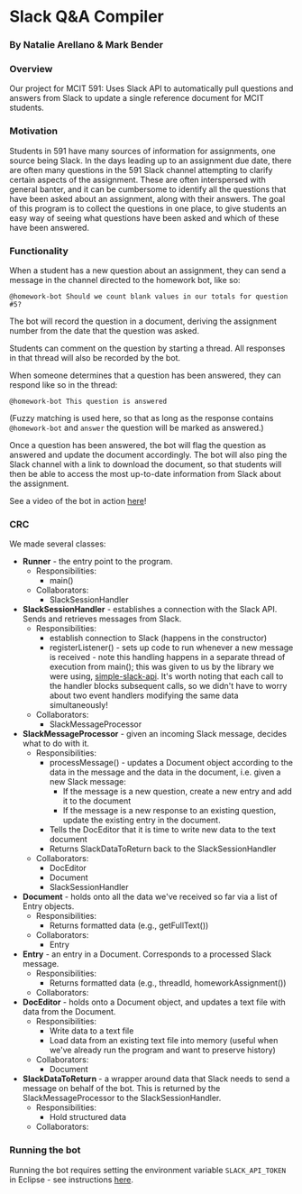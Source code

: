 # Slack Q&A Compiler 
### By Natalie Arellano & Mark Bender

### Overview
Our project for MCIT 591: Uses Slack API to automatically pull questions and answers from Slack to update a single reference document for MCIT students.

### Motivation

Students in 591 have many sources of information for assignments, one source being Slack. In the days leading up to an assignment due date, there are often many questions in the 591 Slack channel attempting to clarify certain aspects of the assignment. These are often interspersed with general banter, and it can be cumbersome to identify all the questions that have been asked about an assignment, along with their answers. The goal of this program is to collect the questions in one place, to give students an easy way of seeing what questions have been asked and which of these have been answered. 

### Functionality

When a student has a new question about an assignment, they can send a message in the channel directed to the homework bot, like so:

`@homework-bot Should we count blank values in our totals for question #5?`

The bot will record the question in a document, deriving the assignment number from the date that the question was asked.

Students can comment on the question by starting a thread. All responses in that thread will also be recorded by the bot.

When someone determines that a question has been answered, they can respond like so in the thread:

`@homework-bot This question is answered`

(Fuzzy matching is used here, so that as long as the response contains `@homework-bot` and `answer` the question will be marked as answered.)

Once a question has been answered, the bot will flag the question as answered and update the document accordingly. The bot will also ping the Slack channel with a link to download the document, so that students will then be able to access the most up-to-date information from Slack about the assignment.

See a video of the bot in action [here](https://drive.google.com/open?id=1eSxm5QZfF7H-puc8Tr_4ymE3QTyqjOwT)!

### CRC

We made several classes:

* **Runner** - the entry point to the program.
  * Responsibilities:
    * main()
  * Collaborators:
    * SlackSessionHandler
* **SlackSessionHandler** - establishes a connection with the Slack API. Sends and retrieves messages from Slack.
  * Responsibilities:
    * establish connection to Slack (happens in the constructor)
    * registerListener() - sets up code to run whenever a new message is received - note this handling happens in a separate thread of execution from main(); this was given to us by the library we were using, [simple-slack-api](https://github.com/Ullink/simple-slack-api). It's worth noting that each call to the handler blocks subsequent calls, so we didn't have to worry about two event handlers modifying the same data simultaneously!
  * Collaborators:
    * SlackMessageProcessor
* **SlackMessageProcessor** - given an incoming Slack message, decides what to do with it.
  * Responsibilities:
    * processMessage() - updates a Document object according to the data in the message and the data in the document, i.e. given a new Slack message:
      * If the message is a new question, create a new entry and add it to the document
      * If the message is a new response to an existing question, update the existing entry in the document.
    * Tells the DocEditor that it is time to write new data to the text document
    * Returns SlackDataToReturn back to the SlackSessionHandler
  * Collaborators:
    * DocEditor
    * Document
    * SlackSessionHandler
* **Document** - holds onto all the data we've received so far via a list of Entry objects.
  * Responsibilities:
    * Returns formatted data (e.g., getFullText())
  * Collaborators:
    * Entry
* **Entry** - an entry in a Document. Corresponds to a processed Slack message.
  * Responsibilities:
    * Returns formatted data (e.g., threadId, homeworkAssignment())
  * Collaborators:
* **DocEditor** - holds onto a Document object, and updates a text file with data from the Document.
  * Responsibilities:
    * Write data to a text file
    * Load data from an existing text file into memory (useful when we've already run the program and want to preserve history)
  * Collaborators:
    * Document
* **SlackDataToReturn** - a wrapper around data that Slack needs to send a message on behalf of the bot. This is returned by the SlackMessageProcessor to the SlackSessionHandler.
  * Responsibilities:
    * Hold structured data
  * Collaborators:

### Running the bot

Running the bot requires setting the environment variable `SLACK_API_TOKEN` in Eclipse - see instructions [here](https://stackoverflow.com/a/12810433).
